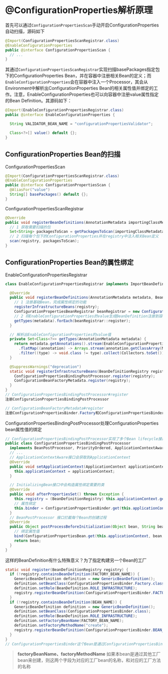 # @ConfigurationProperties解析原理

首先可以通过`ConfigurationPropertiesScan`手动开启ConfigurationProperties自动扫描，源码如下

```java
@Import(ConfigurationPropertiesScanRegistrar.class)
@EnableConfigurationProperties
public @interface ConfigurationPropertiesScan {
  // ...
}
```

其通过`ConfigurationPropertiesScanRegistrar`实现扫描basePackages指定包下的ConfigurationProperties Bean，并在容器中注册相关Bean的定义；而`EnableConfigurationProperties`会在容器中注入一个Processor，其会从Environment中解析出ConfigurationProperties Bean的相关属性值并绑定的工作。注意，EnableConfigurationProperties也可以向容器中注册value属性指定的Bean Definition。其源码如下：

```java
@Import(EnableConfigurationPropertiesRegistrar.class)
public @interface EnableConfigurationProperties {

  String VALIDATOR_BEAN_NAME = "configurationPropertiesValidator";

  Class<?>[] value() default {};
}
```



## ConfigurationProperties Bean的扫描

ConfigurationPropertiesScan

```java
@Import(ConfigurationPropertiesScanRegistrar.class)
@EnableConfigurationProperties
public @interface ConfigurationPropertiesScan {
  @AliasFor("value")
  String[] basePackages() default {};
}
```

ConfigurationPropertiesScanRegistrar

```java
@Override
public void registerBeanDefinitions(AnnotationMetadata importingClassMetadata, BeanDefinitionRegistry registry) {
  // 1 获取需要扫描的包
  Set<String> packagesToScan = getPackagesToScan(importingClassMetadata);
  // 2 扫描每个包下的ConfigurationProperties并在registry中注入相关Bean定义
  scan(registry, packagesToScan);
}
```



## ConfigurationProperties Bean的属性绑定

EnableConfigurationPropertiesRegistrar

```java
class EnableConfigurationPropertiesRegistrar implements ImportBeanDefinitionRegistrar {

  @Override
  public void registerBeanDefinitions(AnnotationMetadata metadata, BeanDefinitionRegistry registry) {
    // 1 注册基础Bean，完成属性绑定的功能
    registerInfrastructureBeans(registry);
    ConfigurationPropertiesBeanRegistrar beanRegistrar = new ConfigurationPropertiesBeanRegistrar(registry);
    // 2 将EnableConfigurationProperties的value生成BeanDefinition注册到容器中
    getTypes(metadata).forEach(beanRegistrar::register);
  }

  // 解析出EnableConfigurationProperties的value值
  private Set<Class<?>> getTypes(AnnotationMetadata metadata) {
    return metadata.getAnnotations().stream(EnableConfigurationProperties.class)
      .flatMap((annotation) -> Arrays.stream(annotation.getClassArray(MergedAnnotation.VALUE)))
      .filter((type) -> void.class != type).collect(Collectors.toSet());
  }

  @SuppressWarnings("deprecation")
  static void registerInfrastructureBeans(BeanDefinitionRegistry registry) {
    ConfigurationPropertiesBindingPostProcessor.register(registry);
    ConfigurationBeanFactoryMetadata.register(registry);
  }
}
// ConfigurationPropertiesBindingPostProcessor#register
注册ConfigurationPropertiesBindingPostProcessor

// ConfigurationBeanFactoryMetadata#register
注册ConfigurationPropertiesBinder.Factory和ConfigurationPropertiesBinder
```

ConfigurationPropertiesBindingPostProcessor处理ConfigurationProperties bean属性值的绑定

```java
// ConfigurationPropertiesBindingPostProcessor实现了多个Bean lifecycle接口
public class ConfigurationPropertiesBindingPostProcessor
  implements BeanPostProcessor, PriorityOrdered, ApplicationContextAware, InitializingBean {
  // ...
  // ApplicationContextAware接口会获取到ApplicationContext
  @Override
  public void setApplicationContext(ApplicationContext applicationContext) throws BeansException {
    this.applicationContext = applicationContext;
  }

  // InitializingBean接口中会构造属性绑定需要的类
  @Override
  public void afterPropertiesSet() throws Exception {
    this.registry = (BeanDefinitionRegistry) this.applicationContext.getAutowireCapableBeanFactory();
    // 属性绑定
    this.binder = ConfigurationPropertiesBinder.get(this.applicationContext);
  }
  // BeanPostProcessor 接口拦截每个Bean的创建过程
  @Override
  public Object postProcessBeforeInitialization(Object bean, String beanName) throws BeansException {
    // 绑定属性值
    bind(ConfigurationPropertiesBean.get(this.applicationContext, bean, beanName));
    return bean;
  }
}

```



这样的BeanDefinition有什么特殊意义？为了指定构建另一个Bean的工厂

```java
static void register(BeanDefinitionRegistry registry) {
  if (!registry.containsBeanDefinition(FACTORY_BEAN_NAME)) {
    GenericBeanDefinition definition = new GenericBeanDefinition();
    definition.setBeanClass(ConfigurationPropertiesBinder.Factory.class);
    definition.setRole(BeanDefinition.ROLE_INFRASTRUCTURE);
    registry.registerBeanDefinition(ConfigurationPropertiesBinder.FACTORY_BEAN_NAME, definition);
  }
  if (!registry.containsBeanDefinition(BEAN_NAME)) {
    GenericBeanDefinition definition = new GenericBeanDefinition();
    definition.setBeanClass(ConfigurationPropertiesBinder.class);
    definition.setRole(BeanDefinition.ROLE_INFRASTRUCTURE);
    definition.setFactoryBeanName(FACTORY_BEAN_NAME);
    definition.setFactoryMethodName("create");
    registry.registerBeanDefinition(ConfigurationPropertiesBinder.BEAN_NAME, definition);
  }
}
// ConfigurationPropertiesBinder这个Bean是通过ConfigurationPropertiesBinder.Factory这个Bean 来创建的
```

>  **factoryBeanName、factoryMethodName**
> 如果本bean是通过其他工厂bean来创建，则这两个字段为对应的工厂bean的名称，和对应的工厂方法的名称

